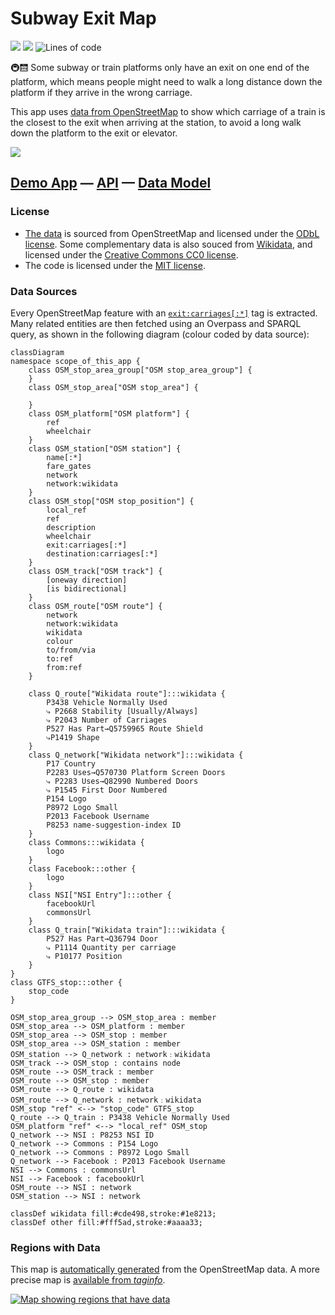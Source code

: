 # Subway Exit Map

![](https://github.com/k-yle/subway-exit-map/actions/workflows/ci.yml/badge.svg)
![](https://github.com/k-yle/subway-exit-map/actions/workflows/cron.yml/badge.svg)
![Lines of code](https://sloc.xyz/github/k-yle/subway-exit-map)

🚇🛗 Some subway or train platforms only have an exit on one end of the platform, which means people might need to walk a long distance down the platform if they arrive in the wrong carriage.

This app uses [data from OpenStreetMap](https://osm.wiki/Key:exit:carriages) to show which carriage of a train is the closest to the exit when arriving at the station, to avoid a long walk down the platform to the exit or elevator.

![](https://upload.wikimedia.org/wikipedia/commons/0/0d/Train_platform_exit_locations_with_destination.png)

## [Demo App](https://exits.to) — [API](https://kyle.kiwi/subway-exit-map/api.json) — [Data Model](https://osm.wiki/Key:exit:carriages)

### License

- [The data](https://kyle.kiwi/subway-exit-map/api.json) is sourced from OpenStreetMap and licensed under the [ODbL license](https://osm.org/copyright). Some complementary data is also souced from [Wikidata](https://wikidata.org), and licensed under the [Creative Commons CC0 license](https://wikidata.org/wiki/Wikidata:Copyright).
- The code is licensed under the [MIT license](./LICENSE).

### Data Sources

Every OpenStreetMap feature with an [`exit:carriages[:*]`](https://osm.wiki/Key:exit:carriages) tag is extracted.
Many related entities are then fetched using an Overpass and SPARQL query, as shown in the following diagram (colour coded by data source):

```mermaid
classDiagram
namespace scope_of_this_app {
    class OSM_stop_area_group["OSM stop_area_group"] {
    }
    class OSM_stop_area["OSM stop_area"] {

    }
    class OSM_platform["OSM platform"] {
        ref
        wheelchair
    }
    class OSM_station["OSM station"] {
        name[:*]
        fare_gates
        network
        network:wikidata
    }
    class OSM_stop["OSM stop_position"] {
        local_ref
        ref
        description
        wheelchair
        exit:carriages[:*]
        destination:carriages[:*]
    }
    class OSM_track["OSM track"] {
        [oneway direction]
        [is bidirectional]
    }
    class OSM_route["OSM route"] {
        network
        network:wikidata
        wikidata
        colour
        to/from/via
        to:ref
        from:ref
    }

    class Q_route["Wikidata route"]:::wikidata {
        P3438 Vehicle Normally Used
        ⤷ P2668 Stability [Usually/Always]
        ⤷ P2043 Number of Carriages
        P527 Has Part→Q5759965 Route Shield
        ⤷P1419 Shape
    }
    class Q_network["Wikidata network"]:::wikidata {
        P17 Country
        P2283 Uses→Q570730 Platform Screen Doors
        ⤷ P2283 Uses→Q82990 Numbered Doors
        ⤷ P1545 First Door Numbered
        P154 Logo
        P8972 Logo Small
        P2013 Facebook Username
        P8253 name-suggestion-index ID
    }
    class Commons:::wikidata {
        logo
    }
    class Facebook:::other {
        logo
    }
    class NSI["NSI Entry"]:::other {
        facebookUrl
        commonsUrl
    }
    class Q_train["Wikidata train"]:::wikidata {
        P527 Has Part→Q36794 Door
        ⤷ P1114 Quantity per carriage
        ⤷ P10177 Position
    }
}
class GTFS_stop:::other {
    stop_code
}

OSM_stop_area_group --> OSM_stop_area : member
OSM_stop_area --> OSM_platform : member
OSM_stop_area --> OSM_stop : member
OSM_stop_area --> OSM_station : member
OSM_station --> Q_network : network﹕wikidata
OSM_track --> OSM_stop : contains node
OSM_route --> OSM_track : member
OSM_route --> OSM_stop : member
OSM_route --> Q_route : wikidata
OSM_route --> Q_network : network﹕wikidata
OSM_stop "ref" <--> "stop_code" GTFS_stop
Q_route --> Q_train : P3438 Vehicle Normally Used
OSM_platform "ref" <--> "local_ref" OSM_stop
Q_network --> NSI : P8253 NSI ID
Q_network --> Commons : P154 Logo
Q_network --> Commons : P8972 Logo Small
Q_network --> Facebook : P2013 Facebook Username
NSI --> Commons : commonsUrl
NSI --> Facebook : facebookUrl
OSM_route --> NSI : network
OSM_station --> NSI : network

classDef wikidata fill:#cde498,stroke:#1e8213;
classDef other fill:#fff5ad,stroke:#aaaa33;
```

### Regions with Data

This map is [automatically generated](./script/build/generateReadmeMap.ts) from the OpenStreetMap data.
A more precise map is [available from _taginfo_](https://taginfo.osm.org/keys/exit:carriages:forward#map).

[![Map showing regions that have data](https://kyle.kiwi/subway-exit-map/map.svg)](https://exits.to)
